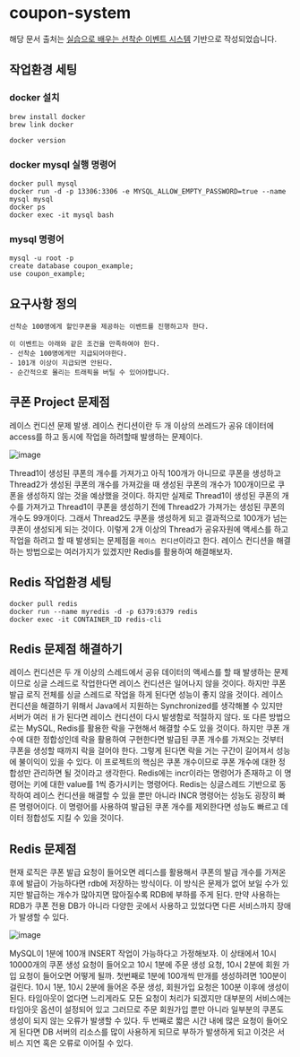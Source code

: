 # coupon-system
해당 문서 출처는 [실습으로 배우는 선착순 이벤트 시스템](https://www.inflearn.com/course/%EC%84%A0%EC%B0%A9%EC%88%9C-%EC%9D%B4%EB%B2%A4%ED%8A%B8-%EC%8B%9C%EC%8A%A4%ED%85%9C-%EC%8B%A4%EC%8A%B5) 기반으로 작성되었습니다. 

## 작업환경 세팅
### docker 설치
```
brew install docker
brew link docker

docker version
```

### docker mysql 실행 명령어
```
docker pull mysql
docker run -d -p 13306:3306 -e MYSQL_ALLOW_EMPTY_PASSWORD=true --name mysql mysql
docker ps
docker exec -it mysql bash
```

### mysql 명령어
```
mysql -u root -p
create database coupon_example;
use coupon_example;
```

## 요구사항 정의
```
선착순 100명에게 할인쿠폰을 제공하는 이벤트를 진행하고자 한다.

이 이벤트는 아래와 같은 조건을 만족하여야 한다.
- 선착순 100명에게만 지급되어야한다.
- 101개 이상이 지급되면 안된다.
- 순간적으로 몰리는 트래픽을 버틸 수 있어야합니다.
```

## 쿠폰 Project 문제점
레이스 컨디션 문제 발생. 레이스 컨디션이란 두 개 이상의 쓰레드가 공유 데이터에 access를 하고 동시에 작업을 하려할때 발생하는 문제이다.

![image](https://github.com/haeyonghahn/coupon-system/assets/31242766/fd2a73b6-55e0-4881-9fe9-9c6cd16a4a45)

Thread1이 생성된 쿠폰의 개수를 가져가고 아직 100개가 아니므로 쿠폰을 생성하고 Thread2가 생성된 쿠폰의 개수를 가져갔을 때 생성된 쿠폰의 개수가 100개이므로 쿠폰을 생성하지 않는 것을 예상했을 것이다. 하지만 실제로 Thread1이 생성된 쿠폰의 개수를 가져가고 Thread1이 쿠폰을 생성하기 전에 Thread2가 가져가는 생성된 쿠폰의 개수도 99개이다. 그래서 Thread2도 쿠폰을 생성하게 되고 결과적으로 100개가 넘는 쿠폰이 생성되게 되는 것이다. 이렇게 2개 이상의 Thread가 공유자원에 액세스를 하고 작업을 하려고 할 때 발생되는 문제점을 `레이스 컨디션`이라고 한다. 레이스 컨디션을 해결하는 방법으로는 여러가지가 있겠지만 Redis를 활용하여 해결해보자.

## Redis 작업환경 세팅
```
docker pull redis
docker run --name myredis -d -p 6379:6379 redis
docker exec -it CONTAINER_ID redis-cli
```

## Redis 문제점 해결하기
레이스 컨디션은 두 개 이상의 스레드에서 공유 데이터의 액세스를 할 때 발생하는 문제이므로 싱글 스레드로 작업한다면 레이스 컨디션은 일어나지 않을 것이다. 하지만 쿠폰 발급 로직 전체를 싱글 스레드로 작업을 하게 된다면 성능이 좋지 않을 것이다. 레이스 컨디션을 해결하기 위해서 Java에서 지원하는 Synchronized를 생각해볼 수 있지만 서버가 여러 ㅐ가 된다면 레이스 컨디션이 다시 발생함로 적절하지 않다. 또 다른 방법으로는 MySQL, Redis를 활용한 락을 구현해서 해결할 수도 있을 것이다. 하지만 쿠폰 개수에 대한 정합성인데 락을 활용하여 구현한다면 발급된 쿠폰 개수를 가져오는 것부터 쿠폰을 생성할 때까지 락을 걸어야 한다. 그렇게 된다면 락을 거는 구간이 길어져서 성능에 불이익이 있을 수 있다. 이 프로젝트의 핵심은 쿠폰 개수이므로 쿠폰 개수에 대한 정합성만 관리하면 될 것이라고 생각한다. Redis에는 incr이라는 명령어가 존재하고 이 명령어는 키에 대한 value를 1씩 증가시키는 명령어다. Redis는 싱글스레드 기반으로 동작하여 레이스 컨디션을 해결할 수 있을 뿐만 아니라 INCR 명령어는 성능도 굉장히 빠른 명령어이다. 이 명령어를 사용하여 발급된 쿠폰 개수를 제외한다면 성능도 빠르고 데이터 정합성도 지킬 수 있을 것이다.

## Redis 문제점
현재 로직은 쿠폰 발급 요청이 들어오면 레디스를 활용해서 쿠폰의 발급 개수를 가져온 후에 발급이 가능하다면 rdb에 저장하는 방식이다. 이 방식은 문제가 없어 보일 수가 있지만 발급하는 개수가 많아지면 많아질수록 RDB에 부하를 주게 된다. 만약 사용하는 RDB가 쿠폰 전용 DB가 아니라 다양한 곳에서 사용하고 있었다면 다른 서비스까지 장애가 발생할 수 있다. 

![image](https://github.com/haeyonghahn/coupon-system/assets/31242766/9b9c6952-27ee-4800-b2c5-0bd5a49173bb)

MySQL이 1분에 100개 INSERT 작업이 가능하다고 가정해보자. 이 상태에서 10시 10000개의 쿠폰 생성 요청이 들어오고 10시 1분에 주문 생성 요청, 10시 2분에 회원 가입 요청이 들어오면 어떻게 될까. 첫번째로 1분에 100개씩 만개를 생성하려면 100분이 걸린다. 10시 1분, 10시 2분에 들어온 주문 생성, 회원가입 요청은 100분 이후에 생성이 된다. 타임아웃이 없다면 느리게라도 모든 요청이 처리가 되겠지만 대부분의 서비스에는 타임아웃 옵션이 설정되어 있고 그러므로 주문 회원가입 뿐만 아니라 일부분의 쿠폰도 생성이 되지 않는 오류가 발생할 수 있다. 두 번째로 짧은 시간 내에 많은 요청이 들어오게 된다면 DB 서버의 리소스를 많이 사용하게 되므로 부하가 발생하게 되고 이것은 서비스 지연 혹은 오류로 이어질 수 있다.
